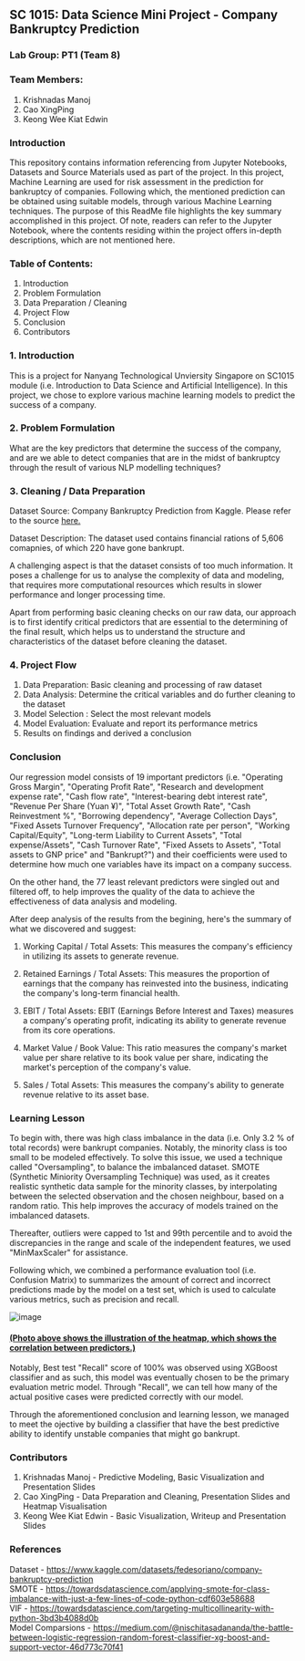 ## SC 1015: Data Science Mini Project - Company Bankruptcy Prediction

### Lab Group: PT1 (Team 8)

### Team Members: 

1.  Krishnadas Manoj
2.  Cao XingPing
3.  Keong Wee Kiat Edwin

### Introduction

This repository contains information referencing from Jupyter Notebooks, Datasets and Source Materials used as part of the project. In this project, Machine Learning are used for risk assessment in the prediction for bankruptcy of companies. Following which, the mentioned prediction can be obtained using suitable models, through various Machine Learning techniques. The purpose of this ReadMe file highlights the key summary accomplished in this project. Of note, readers can refer to the Jupyter Notebook, where the contents residing within the project offers in-depth descriptions, which are not mentioned here.

### Table of Contents:

1.  Introduction
2.  Problem Formulation
3.  Data Preparation / Cleaning
4.  Project Flow
5.  Conclusion
6.  Contributors

### 1.  Introduction

This is a project for Nanyang Technological Unviersity Singapore on SC1015 module (i.e. Introduction to Data Science and Artificial Intelligence). In this project, we chose to explore various machine learning models to predict the success of a company. 

### 2.  Problem Formulation

What are the key predictors that determine the success of the company, and are we able to detect companies that are in the midst of bankruptcy through the result of various NLP modelling techniques?

### 3.  Cleaning / Data Preparation

Dataset Source: Company Bankruptcy Prediction from Kaggle. Please refer to the source [here.](https://www.kaggle.com/datasets/fedesoriano/company-bankruptcy-prediction)

Dataset Description: The dataset used contains financial rations of 5,606 comapnies, of which 220 have gone bankrupt.

A challenging aspect is that the dataset consists of too much information. It poses a challenge for us to analyse the complexity of data and modeling, that requires more computational resources which results in slower performance and longer processing time. 

Apart from performing basic cleaning checks on our raw data, our approach is to first identify critical predictors that are essential to the determining of the final result, which helps us to understand the structure and characteristics of the dataset before cleaning the dataset.

### 4.  Project Flow

1.  Data Preparation: Basic cleaning and processing of raw dataset
2.  Data Analysis: Determine the critical variables and do further cleaning to the dataset
3.  Model Selection : Select the most relevant models
4.  Model Evaluation: Evaluate and report its performance metrics
5.  Results on findings and derived a conclusion

### Conclusion

Our regression model consists of 19 important predictors (i.e. "Operating Gross Margin", "Operating Profit Rate", "Research and development expense rate", "Cash flow rate", "Interest-bearing debt interest rate", "Revenue Per Share (Yuan ¥)", "Total Asset Growth Rate", "Cash Reinvestment %", "Borrowing dependency", "Average Collection Days", "Fixed Assets Turnover Frequency", "Allocation rate per person", "Working Capital/Equity", "Long-term Liability to Current Assets", "Total expense/Assets", "Cash Turnover Rate", "Fixed Assets to Assets", "Total assets to GNP price" and "Bankrupt?") and their coefficients were used to determine how much one variables have its impact on a company success.

On the other hand, the 77 least relevant predictors were singled out and filtered off, to help improves the quality of the data to achieve the effectiveness of data analysis and modeling.

After deep analysis of the results from the begining, here's the summary of what we discovered and suggest:

1.  Working Capital / Total Assets: This measures the company's efficiency in utilizing its assets to generate revenue.

2.  Retained Earnings / Total Assets: This measures the proportion of earnings that the company has reinvested into the business, indicating the company's long-term financial health.

3.  EBIT / Total Assets: EBIT (Earnings Before Interest and Taxes) measures a company's operating profit, indicating its ability to generate revenue from its core operations.

4.  Market Value / Book Value: This ratio measures the company's market value per share relative to its book value per share, indicating the market's perception of the company's value.

5.  Sales / Total Assets: This measures the company's ability to generate revenue relative to its asset base.

### Learning Lesson

To begin with, there was high class imbalance in the data (i.e. Only 3.2 % of total records) were bankrupt companies. Notably, the minority class is too small to be modeled effectively. To solve this issue, we used a technique called "Oversampling", to balance the imbalanced dataset. SMOTE (Synthetic Miniority Oversampling Technique) was used, as it creates realistic synthetic data sample for the minority classes, by interpolating between the selected observation and the chosen neighbour, based on a random ratio. This help improves the accuracy of models trained on the imbalanced datasets. 

Thereafter, outliers were capped to 1st and 99th percentile and to avoid the discrepancies in the range and scale of the independent features, we used "MinMaxScaler" for assistance.

Following which, we combined a performance evaluation tool (i.e. Confusion Matrix) to summarizes the amount of correct and incorrect predictions made by the model on a test set, which is used to calculate various metrics, such as precision and recall.

![image](https://user-images.githubusercontent.com/128292326/231409055-e571384a-fc5b-40e4-97f3-8273ad187223.png)
#### <ins>(Photo above shows the illustration of the heatmap, which shows the correlation between predictors.)</ins>

Notably, Best test "Recall" score of 100% was observed using XGBoost classifier and as such, this model was eventually chosen to be the primary evaluation metric model. Through "Recall", we can tell how many of the actual positive cases were predicted correctly with our model.

Through the aforementioned conclusion and learning lesson, we managed to meet the ojective by building a classifier that have the best predictive ability to identify unstable companies that might go bankrupt.

### Contributors

1.  Krishnadas Manoj - Predictive Modeling, Basic Visualization and Presentation Slides
2.  Cao XingPing - Data Preparation and Cleaning, Presentation Slides and Heatmap Visualisation
3.  Keong Wee Kiat Edwin - Basic Visualization, Writeup and Presentation Slides


### References
Dataset - https://www.kaggle.com/datasets/fedesoriano/company-bankruptcy-prediction <br>
SMOTE - https://towardsdatascience.com/applying-smote-for-class-imbalance-with-just-a-few-lines-of-code-python-cdf603e58688 <br>
VIF - https://towardsdatascience.com/targeting-multicollinearity-with-python-3bd3b4088d0b <br>
Model Comparsions - https://medium.com/@nischitasadananda/the-battle-between-logistic-regression-random-forest-classifier-xg-boost-and-support-vector-46d773c70f41 <br>

